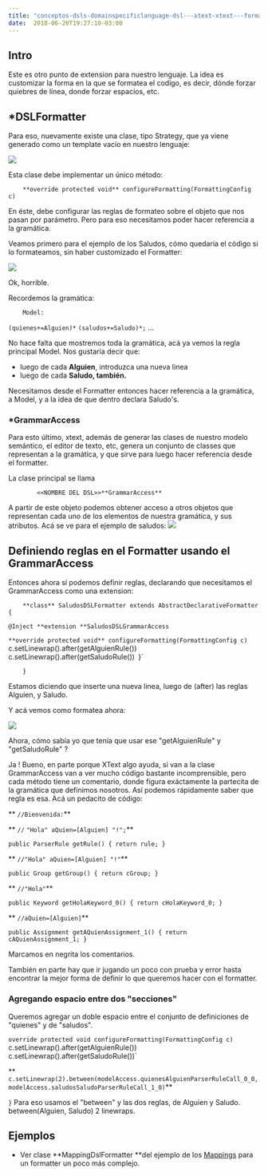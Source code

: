 ```yaml
---
title: "conceptos-dsls-domainspecificlanguage-dsl---xtext-xtext---formatter"
date:  2018-06-20T19:27:10-03:00
---
```



## Intro

Este es otro punto de extension para nuestro lenguaje. La idea es customizar la forma en la que se formatea el codigo, es decir, dónde forzar quiebres de línea, donde forzar espacios, etc.
## *DSLFormatter

Para eso, nuevamente existe una clase, tipo Strategy, que ya viene generado como un template vacío en nuestro lenguaje:






[![](https://sites.google.com/site/programacionhm/_/rsrc/1402664723794/conceptos/dsls/domainspecificlanguage/dsl---xtext/xtext---formatter/formatter-class.png)
](conceptos-dsls-domainspecificlanguage-dsl---xtext-xtext---formatter-formatter-class-png?attredirects=0)

Esta clase debe implementar un único método:



        **override protected void** configureFormatting(FormattingConfig c)


En éste, debe configurar las reglas de formateo sobre el objeto que nos pasan por parámetro.
Pero para eso necesitamos poder hacer referencia a la gramática.


Veamos primero para el ejemplo de los Saludos, cómo quedaría el código si lo formateamos, sin haber customizado el Formatter:



[![](https://sites.google.com/site/programacionhm/_/rsrc/1402664943481/conceptos/dsls/domainspecificlanguage/dsl---xtext/xtext---formatter/formatter-default.png)
](conceptos-dsls-domainspecificlanguage-dsl---xtext-xtext---formatter-formatter-default-png?attredirects=0)


Ok, horrible.


Recordemos la gramática:





        Model:
 `(quienes+=Alguien)*`
 `(saludos+=Saludo)*;`
        ...

No hace falta que mostremos toda la gramática, acá ya vemos la regla principal Model.
Nos gustaría decir que:

* luego de cada **Alguien**, introduzca una nueva linea
* luego de cada **Saludo, **también**.**


Necesitamos desde el Formatter entonces hacer referencia a la gramática, a Model, y a la idea de que dentro declara Saludo's.


### *GrammarAccess

Para esto último, xtext, además de generar las clases de nuestro modelo semántico, el editor de texto, etc, genera un conjunto de classes que representan a la gramática, y que sirve para luego hacer referencia desde el formatter.


La clase principal se llama



            <<NOMBRE DEL DSL>>**GrammarAccess**

A partir de este objeto podemos obtener acceso a otros objetos que representan cada uno de los elementos de nuestra gramática, y sus atributos.
Acá se ve para el ejemplo de saludos:
[![](https://sites.google.com/site/programacionhm/_/rsrc/1402665332898/conceptos/dsls/domainspecificlanguage/dsl---xtext/xtext---formatter/formatter-grammar.png)
](conceptos-dsls-domainspecificlanguage-dsl---xtext-xtext---formatter-formatter-grammar-png?attredirects=0)

## Definiendo reglas en el Formatter usando el GrammarAccess

Entonces ahora sí podemos definir reglas, declarando que necesitamos el GrammarAccess como una extension:





        **class** SaludosDSLFormatter extends AbstractDeclarativeFormatter {


 `@Inject **extension **SaludosDSLGrammarAccess`
 
 `**override protected void** configureFormatting(FormattingConfig c) 
 `c.setLinewrap().after(getAlguienRule())`
 `c.setLinewrap().after(getSaludoRule())`
 `}`


        }


Estamos diciendo que inserte una nueva linea, luego de (after) las reglas Alguien, y Saludo.


Y acá vemos como formatea ahora:

[![](https://sites.google.com/site/programacionhm/_/rsrc/1402665618873/conceptos/dsls/domainspecificlanguage/dsl---xtext/xtext---formatter/formatter-newlines.png)
](conceptos-dsls-domainspecificlanguage-dsl---xtext-xtext---formatter-formatter-newlines-png?attredirects=0)

Ahora, cómo sabía yo que tenía que usar ese "getAlguienRule" y "getSaludoRule" ?


Ja ! Bueno, en parte porque XText algo ayuda, si van a la clase GrammarAccess van a ver mucho código bastante incomprensible, pero cada método tiene un comentario, donde figura exáctamente la partecita de la gramática que definimos nosotros.
Así podemos rápidamente saber que regla es esa.
Acá un pedacito de código:





** `//Bienvenida:`**

** `//` `"Hola" aQuien=[Alguien] "!";`**

 `public ParserRule getRule() { return rule; }`


** `//"Hola" aQuien=[Alguien] "!"`**

 `public Group getGroup() { return cGroup; }`


** `//"Hola"`**

 `public Keyword getHolaKeyword_0() { return cHolaKeyword_0; }`


** `//aQuien=[Alguien]`**

 `public Assignment getAQuienAssignment_1() { return cAQuienAssignment_1; }`


Marcamos en negrita los comentarios.


También en parte hay que ir jugando un poco con prueba y error hasta encontrar la mejor forma de definir lo que queremos hacer con el formatter.


### Agregando espacio entre dos "secciones"

Queremos agregar un doble espacio entre el conjunto de definiciones de "quienes" y de "saludos".





 `override protected void configureFormatting(FormattingConfig c) 
 `c.setLinewrap().after(getAlguienRule())`
 `c.setLinewrap().after(getSaludoRule())`
 
** `c.setLinewrap(2).between(modelAccess.quienesAlguienParserRuleCall_0_0, modelAccess.saludosSaludoParserRuleCall_1_0)`**

 `}`
Para eso usamos el "between" y las dos reglas, de Alguien y Saludo. between(Alguien, Saludo) 2 linewraps.
## Ejemplos


* Ver clase **MappingDslFormatter **del ejemplo de los [Mappings](conceptos-dsls-domainspecificlanguage-dsl---xtext-xtext-dsl---orm-mappings) para un formatter un poco más complejo.